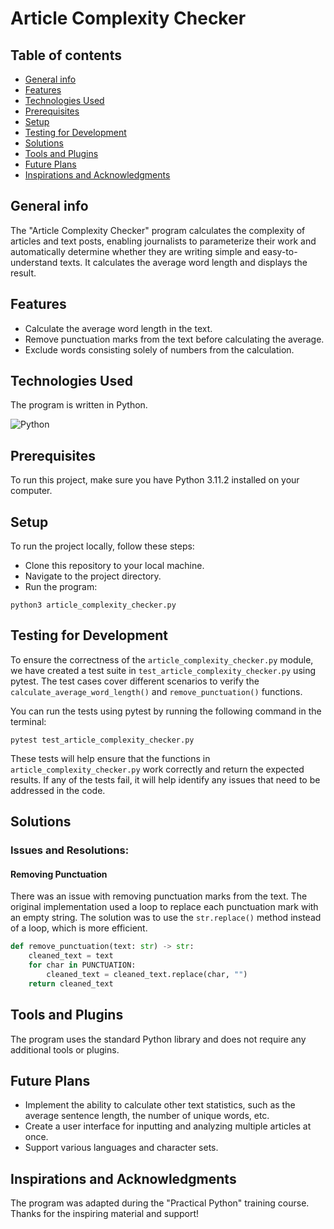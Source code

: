 # Article Complexity Checker

## Table of contents
* [General info](#general-info)
* [Features](#features)
* [Technologies Used](#technologies-used)
* [Prerequisites](#prerequisites)
* [Setup](#setup)
* [Testing for Development](#testing-for-evelopment)
* [Solutions](#solutions)
* [Tools and Plugins](#tools-and-plugins)
* [Future Plans](#future-plans)
* [Inspirations and Acknowledgments](#inspirations-and-acknowledgments)

## General info

The "Article Complexity Checker" program calculates the complexity of articles and text posts, enabling journalists to parameterize their work and automatically determine whether they are writing simple and easy-to-understand texts. It calculates the average word length and displays the result.

## Features

- Calculate the average word length in the text.
- Remove punctuation marks from the text before calculating the average.
- Exclude words consisting solely of numbers from the calculation.

## Technologies Used

The program is written in Python.

![Python](https://img.shields.io/badge/python-3670A0?style=for-the-badge&logo=python&logoColor=ffdd54)

## Prerequisites

To run this project, make sure you have Python 3.11.2 installed on your computer.

## Setup

To run the project locally, follow these steps:

- Clone this repository to your local machine.
- Navigate to the project directory.
- Run the program:
```
python3 article_complexity_checker.py
```

## Testing for Development

To ensure the correctness of the `article_complexity_checker.py` module, we have created a test suite in `test_article_complexity_checker.py` using pytest. 
The test cases cover different scenarios to verify the `calculate_average_word_length()` and `remove_punctuation()` functions.

You can run the tests using pytest by running the following command in the terminal:
```
pytest test_article_complexity_checker.py
```

These tests will help ensure that the functions in `article_complexity_checker.py` work correctly and return the expected results. If any of the tests fail, it will help identify any issues that need to be addressed in the code.


## Solutions

### Issues and Resolutions:

#### Removing Punctuation

There was an issue with removing punctuation marks from the text. The original implementation used a loop to replace each punctuation mark with an empty string. The solution was to use the `str.replace()` method instead of a loop, which is more efficient.

```python
def remove_punctuation(text: str) -> str:
    cleaned_text = text
    for char in PUNCTUATION:
        cleaned_text = cleaned_text.replace(char, "")
    return cleaned_text
```
## Tools and Plugins

The program uses the standard Python library and does not require any additional tools or plugins.

## Future Plans

- Implement the ability to calculate other text statistics, such as the average sentence length, the number of unique words, etc.
- Create a user interface for inputting and analyzing multiple articles at once.
- Support various languages and character sets.

## Inspirations and Acknowledgments

The program was adapted during the "Practical Python" training course. Thanks for the inspiring material and support!
